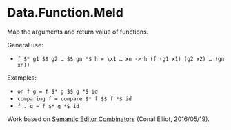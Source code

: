 # Data.Function.Meld
Map the arguments and return value of functions.

General use:

  - `f $* g1 $$ g2 … $$ gn *$ h = \x1 … xn -> h (f (g1 x1) (g2 x2) … (gn xn))`

Examples:

  - `on f g = f $* g $$ g *$ id`
  - `comparing f = compare $* f $$ f *$ id`
  - `f . g = f $* g *$ id`

Work based on [Semantic Editor Combinators](http://conal.net/blog/posts/semantic-editor-combinators) (Conal Elliot, 2016/05/19).
